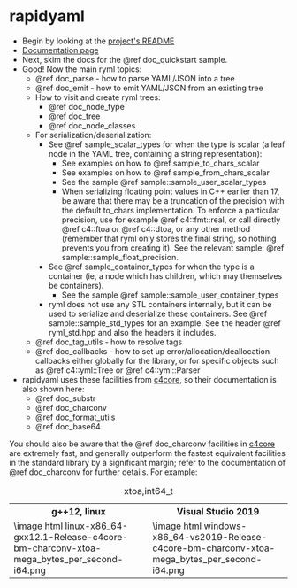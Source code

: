 # rapidyaml

* Begin by looking at the [project's README](https://github.com/biojppm/rapidyaml/blob/v0.5.0/README.md)
* [Documentation page](https://rapidyaml.readthedocs.org)
* Next, skim the docs for the @ref doc_quickstart sample.
* Good! Now the main ryml topics:
  * @ref doc_parse - how to parse YAML/JSON into a tree
  * @ref doc_emit - how to emit YAML/JSON from an existing tree
  * How to visit and create ryml trees:
    * @ref doc_node_type
    * @ref doc_tree
    * @ref doc_node_classes
  * For serialization/deserialization:
    * See @ref sample_scalar_types for when the type is scalar (a leaf node in the YAML tree, containing a string representation): 
      * See examples on how to @ref sample_to_chars_scalar
      * See examples on how to @ref sample_from_chars_scalar
      * See the sample @ref sample::sample_user_scalar_types
      * When serializing floating point values in C++ earlier than 17,
        be aware that there may be a truncation of the precision with
        the default to_chars implementation. To enforce a particular
        precision, use for example @ref c4::fmt::real, or call
        directly @ref c4::ftoa or @ref c4::dtoa, or any other method
        (remember that ryml only stores the final string, so nothing
        prevents you from creating it). See the relevant sample: @ref
        sample::sample_float_precision.
    * See @ref sample_container_types for when the type is a container (ie, a node which has children, which may themselves be containers).
      * See the sample @ref sample::sample_user_container_types
    * ryml does not use any STL containers internally, but it can be
      used to serialize and deserialize these containers. See @ref
      sample::sample_std_types for an example. See the header @ref
      ryml_std.hpp and also the headers it includes.
  * @ref doc_tag_utils - how to resolve tags
  * @ref doc_callbacks - how to set up error/allocation/deallocation
    callbacks either globally for the library, or for specific objects
    such as @ref c4::yml::Tree or @ref c4::yml::Parser 
* rapidyaml uses these facilities from [c4core](https://github.com/biojppm/c4core), so their documentation
  is also shown here:
  * @ref doc_substr
  * @ref doc_charconv
  * @ref doc_format_utils
  * @ref doc_base64
  
You should also be aware that the @ref doc_charconv facilities in
[c4core](https://github.com/biojppm/c4core) are extremely fast, and
generally outperform the fastest equivalent facilities in the standard
library by a significant margin; refer to the documentation of @ref
doc_charconv for further details. For example:

<table>
<caption id="xtoa-i64">xtoa,int64_t</caption>
<tr><th>g++12, linux <th>Visual Studio 2019
<tr><td> \image html linux-x86_64-gxx12.1-Release-c4core-bm-charconv-xtoa-mega_bytes_per_second-i64.png <td> \image html windows-x86_64-vs2019-Release-c4core-bm-charconv-xtoa-mega_bytes_per_second-i64.png
</table>


